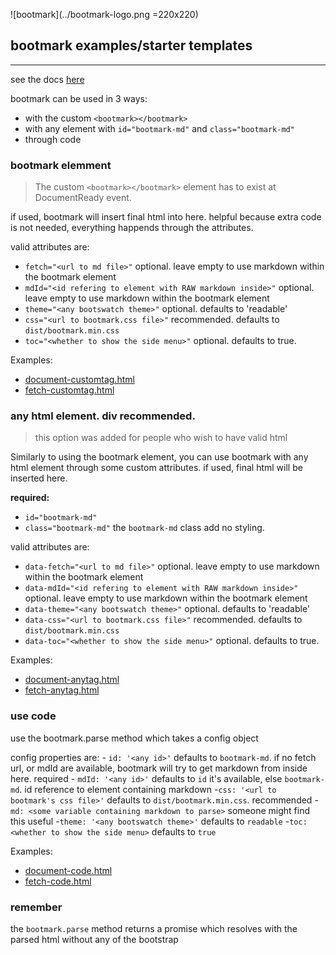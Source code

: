 ![bootmark](../bootmark-logo.png =220x220)

## bootmark examples/starter templates

----

see the docs [here](../docs/index.html)

bootmark can be used in 3 ways:
- with the custom ``<bootmark></bootmark>``
- with any element with ``id="bootmark-md"`` and ``class="bootmark-md"``
- through code

### bootmark elemment

>The custom ``<bootmark></bootmark>`` element has to exist at DocumentReady event.

if used, bootmark will insert final html into here. helpful because extra code is not needed, everything happends through the attributes.

valid attributes are:
- ``fetch="<url to md file>"`` optional. leave empty to use markdown within the bootmark element
- ``mdId="<id refering to element with RAW markdown inside>"`` optional. leave empty to use markdown within the bootmark element
- ``theme="<any bootswatch theme>"`` optional. defaults to 'readable'
- ``css="<url to bootmark.css file>"`` recommended. defaults to ``dist/bootmark.min.css``
- ``toc="<whether to show the side menu>"`` optional. defaults to true.

Examples:
- [document-customtag.html](document-customtag.html)
- [fetch-customtag.html](fetch-customtag.html)

### any html element. div recommended.

> this option was added for people who wish to have valid html

Similarly to using the bootmark element, you can use bootmark with any html element through some custom attributes. if used, final html will be inserted here.

**required:**
- ``id="bootmark-md"``
- ``class="bootmark-md"`` the ``bootmark-md`` class add no styling.

valid attributes are:
- ``data-fetch="<url to md file>"`` optional. leave empty to use markdown within the bootmark element
- ``data-mdId="<id refering to element with RAW markdown inside>"`` optional. leave empty to use markdown within the bootmark element
- ``data-theme="<any bootswatch theme>"`` optional. defaults to 'readable'
- ``data-css="<url to bootmark.css file>"`` recommended. defaults to ``dist/bootmark.min.css``
- ``data-toc="<whether to show the side menu>"`` optional. defaults to true.

Examples:
- [document-anytag.html](document-anytag.html)
- [fetch-anytag.html](fetch-anytag.html)

### use code

use the bootmark.parse method which takes a config object

config properties are:
	- ``id: '<any id>'`` defaults to ``bootmark-md``. if no fetch url, or mdId are available, bootmark will try to get markdown from inside here. required
	- ``mdId: '<any id>'`` defaults to ``id`` it's available, else ``bootmark-md``. id reference to element containing markdown
	-``css: '<url to bootmark's css file>'`` defaults to ``dist/bootmark.min.css``. recommended
	-``md: <some variable containing markdown to parse>`` someone might find this useful
	-``theme: '<any bootswatch theme>'`` defaults to ``readable``
	-``toc: <whether to show the side menu>`` defaults to ``true``

Examples:
- [document-code.html](document-code.html)
- [fetch-code.html](fetch-code.html)

### remember

the  ``bootmark.parse`` method returns a promise which resolves with the parsed html without any of the bootstrap
